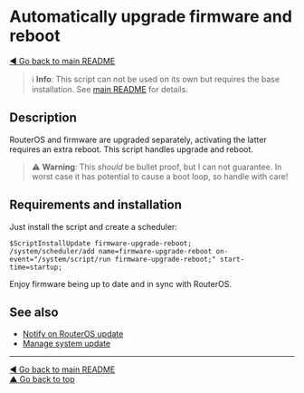 Automatically upgrade firmware and reboot
=========================================

[◀ Go back to main README](../README.md)

> ℹ️ **Info**: This script can not be used on its own but requires the base
> installation. See [main README](../README.md) for details.

Description
-----------

RouterOS and firmware are upgraded separately, activating the latter
requires an extra reboot. This script handles upgrade and reboot.

> ⚠️ **Warning**: This *should* be bullet proof, but I can not guarantee. In
> worst case it has potential to cause a boot loop, so handle with care!

Requirements and installation
-----------------------------

Just install the script and create a scheduler:

    $ScriptInstallUpdate firmware-upgrade-reboot;
    /system/scheduler/add name=firmware-upgrade-reboot on-event="/system/script/run firmware-upgrade-reboot;" start-time=startup;

Enjoy firmware being up to date and in sync with RouterOS.

See also
--------

* [Notify on RouterOS update](check-routeros-update.md)
* [Manage system update](packages-update.md)

---
[◀ Go back to main README](../README.md)  
[▲ Go back to top](#top)
